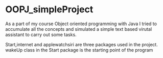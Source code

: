 # OOPJ_simpleProject
As a part of my course Object oriented programming with Java I tried to accumulate all the concepts and simulated a simple text based virutal assistant to carry out some tasks.

Start,internet and applewatchsiri are three packages used in the project.
wakeUp class in the Start package is the starting point of the program
